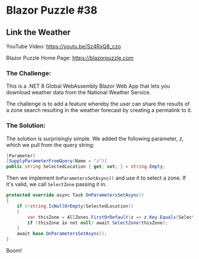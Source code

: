 # Blazor Puzzle #38

## Link the Weather

YouTube Video: https://youtu.be/Sz4RxQ8_czo

Blazor Puzzle Home Page: https://blazorpuzzle.com

### The Challenge:

This is a .NET 8 Global WebAssembly Blazor Web App that lets you download weather data from the National Weather Service. 

The challenge is to add a feature whereby the user can share the results of a zone search resulting in the weather forecast by creating a permalink to it.

### The Solution:

The solution is surprisingly simple. We added the following parameter, z, which we pull from the query string:

```c#
[Parameter]
[SupplyParameterFromQuery(Name = "z")]
public string SelectedLocation { get; set; } = string.Empty;
```

Then we implement `OnParametersSetAsync()` and use it to select a zone. If it's valid, we call `SelectZone` passing it in.

```c#
protected override async Task OnParametersSetAsync()
{
    if (!string.IsNullOrEmpty(SelectedLocation))
    {
        var thisZone = AllZones.FirstOrDefault(z => z.Key.Equals(SelectedLocation, StringComparison.InvariantCultureIgnoreCase));
        if (thisZone is not null) await SelectZone(thisZone);
    }
    await base.OnParametersSetAsync();
}
```

Boom!
